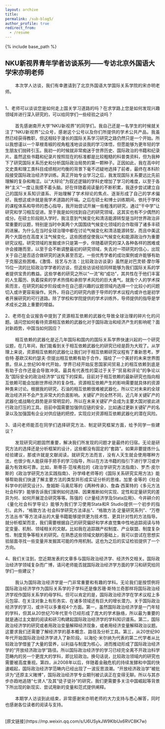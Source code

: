 ```yaml
---
layout: archive
title: 
permalink: /sub-blog5/
author_profile: true
redirect_from:
  - /resume
---
```


{% include base_path %}


## NKU新视界青年学者访谈系列——专访北京外国语大学宋亦明老师
<div style="text-align: justify;">
&emsp;&emsp; 本次学人访谈，我们有幸邀请到了北京外国语大学国际关系学院的宋亦明老师。<br>
<br>
<br>
1、老师可以谈谈您是如何走上国关学习道路的吗？在求学路上您是如何发现兴趣领域并进行深入研究的，可以给同学们一些经验之谈吗？<br>
<br>
&emsp;&emsp; 首先感谢南开大学“NKU新视界”的同学们。我自己还是一名学生的时候就关注了“NKU新视界”公众号，感谢这个公号以及你们所提供的学术公共产品。我虽然已经获得教职，但这相较于漫长的国际关系学习研究之路仍然只是一个开始。所以我想谨以一个草根青椒的视角粗浅地谈谈我的学习体悟，但愿能够为更年轻的学生朋友们抛砖引玉。我初一的时候就非常痴迷于世界历史、国际政治的书籍和纪录片。虽然这些书籍和纪录片按照现在的标准都是比较粗糙的科普类资料，但为我种下了研究国际关系历史和分析国际政治局势的第一颗种子。正因如此，我在高中时文史类和理工类科目成绩相对均衡的背景下毫不迟疑地选择了前者，最终在本科阶段接受国际政治经济学训练。真正开始专业学习之后，我发现国际关系要远比先前理解的复杂和晦涩。以“大辩论”为叙述逻辑的学科史增加了学习的难度，以至于各种“主义”一度让我摸不着头脑。好在伴随着阅读量的不断积累，我逐步尝试建立自己的国际关系知识谱系、开始理解了学术辩论的焦点、逐渐形成了自己的学术偏好。我想这或许就是我学术道路的开端。之后在硕士和博士训练期间，依托于学校的课程体系和导师的悉心指导，我开始尝试开展一些粗浅的研究，通过“干中学”让研究和学习相互促进。至于我是如何找到自己的研究领域，这其实也有不少偶然的成分。在硕士阶段刚入学时，我注意到气候变化和清洁能源转型是当时世界政治非常重要的议题，特别是当时中美两个大国围绕气候变化领域的合作取得了诸多丰硕的进展。为什么在当时全球治理中都在讨论气候变化和清洁能源转型，而且中美这两个大国也在高度关注气候变化，这些困惑促使我以气候变化和能源政治作为重要研究议程。研究领域的发掘或许只是第一步。伴随着研究的深入各种各样的困难或许会接踵而至，以至于会不断调整最初的研究领域，失去对一项研究的信心，出现关于自己是否适合做研究的迷失甚至否定。一些优秀学者的成功案例或许能够有助于克服这些困难。《激情、技艺与方法：比较政治访谈录》虽然是对巴灵顿·摩尔等15位一流的比较政治学学者的访谈，但这些访谈经验同样能够为我们国际关系的学者提供宝贵的教益。这些学者的研究之所以“一流”和“成功”，其共性在于他们丰富的人生履历、执着探索的学术热情和承担学术风险的巨大勇气。就我个人的学术探索而言，在研究的起步阶段或许在自己感兴趣的议题领域内选择一个比较小的问题切入或许更容易操作。另外，将自己的研究内嵌于导师的学术议程内或许也是初学者开展研究的可行道路。除了学校和学院提供的学术训练外，导师提供的指导是学术成长之路上重要的增益。<br>
<br>
2、老师在会议报告中提到了资源相互依赖的武器化导致全球治理的碎片化的问题。请问您如何看待资源相互依赖的武器化对于国际政治和经济产生的影响呢？面对新趋势，中国当如何因应？<br>
<br>
&emsp;&emsp; 相互依赖的武器化是近几年国际和国内的国际关系学界快速兴起的一个研究议题，在几年间，我们能看到关于相互依赖武器化的研究已经是蔚为大观了。从学理上来说，资源相互依赖的武器化让我们对于相互依赖研究议程有了重新思考。罗伯特·基欧汉和约瑟夫·奈提出相互依赖有助于合作，描绘了一个美好的未来世界图景。但从上世纪90年代开始，学界已经开始反思国家间贸易上的相互依赖到底是有助于合作还是会导致冲突。最具有代表性的莫过于关于“贸易和评论”的争论以及“国际安全的政治经济学”议程下的探索。目前对于相互依赖的最新研究也指向相互依赖可能会加剧世界经济的复杂性。资源相互依赖产生的影响需要就具体的资源种类来讨论。根据我的研究，石油的相互依赖很难被武器化，所以它对未来的全球政治经济并不会产生非常大的负面影响。关键矿产则全然不同，近几年关键矿产的武器化或战略化趋势是非常明显的，所以在未来关键矿产会成为主要大国对彼此进行政治打压的工具。目前中国需要加强供应链的安全，比如通过更新关键矿产的名录以及加强国有企业对供应链的把控，实现应对资源相互依赖武器化的潜在风险。<br>
<br>
3、请问老师能否在同学们选择研究方法、制定研究框架方面，给予同学一些建议？<br>
<br>
&emsp;&emsp; 发现研究问题固然重要，解决我们所发现的问题才是最终的归宿。无论是研究方法的选择还是分析框架的设计，这些都没有固定的“套路”。如果非要提炼什么经验建议，那或许就是文献阅读。就研究方法而言，没有人天生就会使用哪种方法，也很少有人能获得手把手的学习指导，所以在方法书籍的指引下进行学习或许最为有效和可靠。比如，斯蒂芬·范埃弗拉的《政治学研究方法指南》、罗杰·皮尔斯的《政治学研究方法实践指南》、孙学峰老师等的《国际关系研究实用方法》能够帮助我们快速了解主要方法的类型并形成实证分析的思维。加里·金等的《社会科学中的研究设计》、詹姆斯·马奥尼等的《两种传承》、詹森·西莱特的《多元方法社会科学》能够告诉我们案例如何选择、因果推断如何实现、定性和定量研究的差异为何、如何开展混合研究等等。陈强的《计量经济学及Stata应用》、今井耕介的《量化社会科学导论》能够为我们学习使用Stata和R Studio提供一个初步的指引。此外，“格致方法·社会科学研究方法译丛”、“格致方法·定量研究系列”、“万卷方法丛书”等方法译丛的大量书籍能够提供更为技术性、更具针对性的方法指导。就分析框架而言，我们需要根据自己的研究偏好和学术直觉集中性地追踪阅读与特定变量、机制、领域相关的文献。比如我在追踪跟产权制度、产业联盟、制度复杂性、制度竞争等相关的研究。在熟悉这些领域文献的基础上，我可以尝试在思想实验层面寻找一些变量并发掘其可能的作用机制。这也为之后的实证检验提供了一个方向。<br>
<br>
4、我们关注到，您近期发表的文章多与国际政治经济学、经济外交相关。国际政治经济学领域复杂而广博，请问老师能否就国际政治经济学方面的学习和研究给同学们一些建议？<br>
<br>
&emsp;&emsp; 我认为国际政治经济学是一门非常重要和有趣的学科。无论我们是按惯例将国际政治经济学作为国际关系学的子学科还是像苏珊·斯特兰奇那样将国际政治经济学视作国际关系学的母学科。但可以肯定的是，国际政治经济学在学术议程上多元包容、在关注对象上有形务实、在诸多领域还有巨大的增长潜力。关于国际政治经济学的学习，或许可以多重视4个方面。第一，虽然国际政治经济学是一门年轻的学科，但其从20世纪70年代至今已经形成了庞大的学术脉络，所以最为重要的就是通过主文献的阅读和研习构建起国际政治经济学的学科知识谱系。第二，国际政治经济学的研究或者用政治变量解释经济现象，或者用经济变量解释政治议题。这要求我们还需要了解经济学的基本概念、路径及分析工具。第三，从20世纪90年代开始国际政治经济学进入了新阶段。以海伦·米尔纳为代表的第二代学者从比较政治学借鉴了大量的营养，以利益与制度为核心，进而推动形成了国际政治经济学的“开放经济政治学”路径。所以国际政治经济学的学习已经完全离不开政治科学范畴内的另一个更庞大的学科，即比较政治。换句话说，比较政治领域内的研究也需要被高度重视。第四，从2008年以后，伴随着金融危机的持续发酵和中国的快速崛起，国际政治经济学范畴内已经出现了一波反思浪潮。“开放经济政治学”被批评为“还原主义赌博”，国际政治经济学专业期刊被讥讽正在变得无聊。所以与其亦步亦趋地追随“七贤人”及其“徒子徒孙”的研究，我们更需要多关注中国崛起等背景下所出现的新现实、尝试用新的变量和范式提供阐释。<br>
<br>
&emsp;&emsp; 本期学人访谈到此结束，非常感谢宋亦明老师的大力支持与悉心解答，同时也感谢各位读者的阅读与支持。<br>
<br>
<br>
</div>
[原文链接](https://mp.weixin.qq.com/s/U6USykJW9KIbUx6RVC8K7w)

